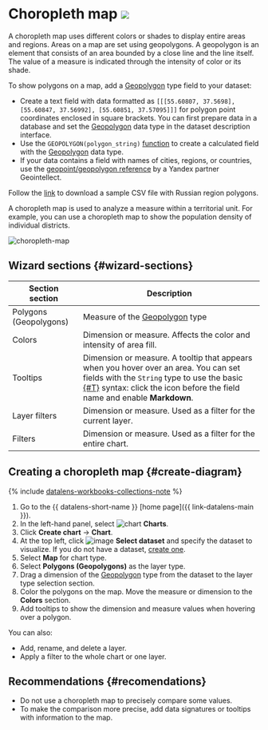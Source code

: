 # Choropleth map ![](../../_assets/datalens/heatmap.svg)

A choropleth map uses different colors or shades to display entire areas and regions. Areas on a map are set using geopolygons. A geopolygon is an element that consists of an area bounded by a close line and the line itself. The value of a measure is indicated through the intensity of color or its shade.

To show polygons on a map, add a [Geopolygon](../dataset/data-types.md#geopolygon) type field to your dataset:

* Create a text field with data formatted as `[[[55.60807, 37.5698], [55.60847, 37.56992], [55.60851, 37.57095]]]` for polygon point coordinates enclosed in square brackets. You can first prepare data in a database and set the [Geopolygon](../dataset/data-types.md#geopolygon) data type in the dataset description interface.
* Use the `GEOPOLYGON(polygon_string)` [function](../function-ref/GEOPOLYGON.md) to create a calculated field with the [Geopolygon](../dataset/data-types.md#geopolygon) data type.
* If your data contains a field with names of cities, regions, or countries, use the [geopoint/geopolygon reference](https://geointellect.com/files/geo_for_datalens.zip) by a Yandex partner Geointellect.

Follow the [link](https://storage.yandexcloud.net/doc-files/Regions.csv) to download a sample CSV file with Russian region polygons.

​A choropleth map is used to analyze a measure within a territorial unit. For example, you can use a choropleth map to show the population density of individual districts.

![choropleth-map](../../_assets/datalens/visualization-ref/choropleth-map/choropleth-map.png)

## Wizard sections {#wizard-sections}

Section<br/> section| Description
----- | ----
Polygons (Geopolygons) | Measure of the [Geopolygon](../dataset/data-types.md#geopolygon) type
Colors | Dimension or measure. Affects the color and intensity of area fill.
Tooltips | Dimension or measure. A tooltip that appears when you hover over an area. You can set fields with the `String` type to use the basic [{#T}](../dashboard/markdown.md) syntax: click the icon before the field name and enable **Markdown**.
Layer filters | Dimension or measure. Used as a filter for the current layer.
Filters | Dimension or measure. Used as a filter for the entire chart.

## Creating a choropleth map {#create-diagram}


{% include [datalens-workbooks-collections-note](../../_includes/datalens/operations/datalens-workbooks-collections-note-step4.md) %}


1. Go to the {{ datalens-short-name }} [home page]({{ link-datalens-main }}).
1. In the left-hand panel, select ![chart](../../_assets/console-icons/chart-column.svg) **Charts**.
1. Click **Create chart** → **Chart**.
1. At the top left, click ![image](../../_assets/console-icons/circles-intersection.svg) **Select dataset** and specify the dataset to visualize. If you do not have a dataset, [create one](../dataset/create-dataset.md#create).
1. Select **Map** for chart type.
1. Select **Polygons (Geopolygons)** as the layer type.
1. Drag a dimension of the [Geopolygon](../dataset/data-types.md#geopolygon) type from the dataset to the layer type selection section.
1. Color the polygons on the map. Move the measure or dimension to the **Colors** section.
1. Add tooltips to show the dimension and measure values when hovering over a polygon.

You can also:

* Add, rename, and delete a layer.
* Apply a filter to the whole chart or one layer.

## Recommendations {#recomendations}

* Do not use a choropleth map to precisely compare some values.
* To make the comparison more precise, add data signatures or tooltips with information to the map.
